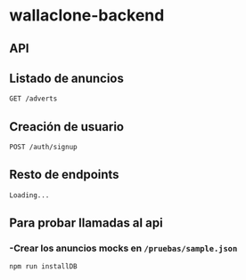 
# wallaclone-backend


## API

## Listado de anuncios
```sh
GET /adverts 
```
## Creación de usuario
```sh
POST /auth/signup
```
## Resto de endpoints
```sh
Loading...
```

## Para probar llamadas al api

### -Crear los anuncios mocks en `/pruebas/sample.json` 

    npm run installDB

